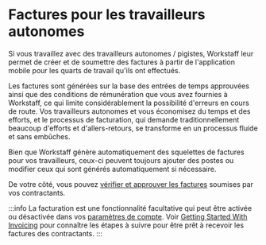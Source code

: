 # Factures pour les travailleurs autonomes

Si vous travaillez avec des travailleurs autonomes / pigistes, Workstaff leur permet de créer et de soumettre des factures à partir de l'application mobile pour les quarts de travail qu'ils ont effectués.

Les factures sont générées sur la base des entrées de temps approuvées ainsi que des conditions de rémunération que vous avez fournies à Workstaff, ce qui limite considérablement la possibilité d'erreurs en cours de route. Vos travailleurs autonomes et vous économisez du temps et des efforts, et le processus de facturation, qui demande traditionnellement beaucoup d'efforts et d'allers-retours, se transforme en un processus fluide et sans embûches.

Bien que Workstaff génère automatiquement des squelettes de factures pour vos travailleurs, ceux-ci peuvent toujours ajouter des postes ou modifier ceux qui sont générés automatiquement si nécessaire.

De votre côté, vous pouvez [vérifier et approuver les factures](workflow.md) soumises par vos contractants.

:::info
La facturation est une fonctionnalité facultative qui peut être activée ou désactivée dans vos [paramètres de compte](../customize/account.md). Voir [Getting Started With Invoicing](./start.md) pour connaître les étapes à suivre pour être prêt à recevoir les factures des contractants.
:::
